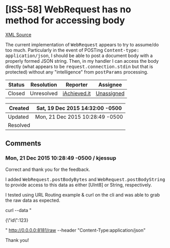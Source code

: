 # [ISS-58] WebRequest has no method for accessing body

[XML Source](./xml/ISS-58.xml)
<p><p>The current implementation of <tt>WebRequest</tt> appears to try to assume/do too much.  Particularly in the event of POSTing <tt>Content-type:  application/json</tt>, I should be able to post a document body with a properly formed JSON string.  Then, in my handler I can access the body directly (what appears to be <tt>request.connection.stdin</tt> but that is protected) without any "intelligence" from <tt>postParams</tt> processing.</p></p>





Status|Resolution|Reporter|Assignee
------|----------|--------|--------
Closed|Unresolved|[iAchieved.it](iachievedit)|[Unassigned]($-1)





Created|Sat, 19 Dec 2015 14:32:00 -0500
-------|--------------
Updated|Mon, 21 Dec 2015 10:28:49 -0500
Resolved|


## Comments




### Mon, 21 Dec 2015 10:28:49 -0500 / kjessup 

<p><p>Correct and thank you for the feedback.</p>

<p>I added <tt>WebRequest.postBodyBytes</tt> and <tt>WebRequest.postBodyString</tt> to provide access to this data as either <span class="error">&#91;UInt8&#93;</span> or String, respectively.</p>

<p>I tested using URL Routing example &amp; curl on the cli and was able to grab the raw data as expected.</p>

<p>curl --data "</p>
{\"id\":123}
<p>" <a href="http://0.0.0.0:8181/raw" class="external-link" rel="nofollow">http://0.0.0.0:8181/raw</a> --header "Content-Type:application/json"</p>

<p>Thank you!</p></p>


